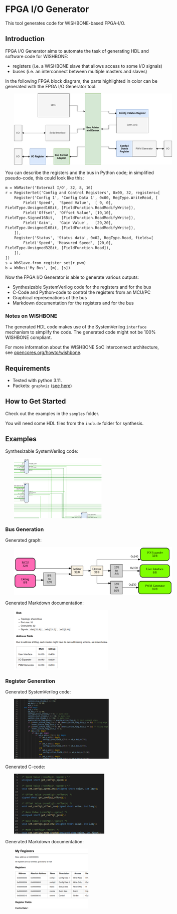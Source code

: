 FPGA I/O Generator
==================

This tool generates code for WISHBONE-based FPGA-I/O.


## Introduction

FPGA I/O Generator aims to automate the task of generating HDL and software code for WISHBONE:

- registers (i.e. a WISHBONE slave that allows access to some I/O signals)
- buses (i.e. an interconnect between multiple masters and slaves)

In the following FPGA block diagram, the parts highlighted in color can be generated with the FPGA I/O Generator tool:

<img src="./doc/blockdiagram_01.png" style="margin-left: 2em" />


You can describe the registers and the bus in Python code; in simplified pseudo-code, this could look like this:

    m = WbMaster('External I/O', 32, 8, 16)
    r = RegisterSet('Config and Control Registers', 0x00, 32, registers=[
        Register('Config 1', 'Config Data 1', 0x00, RegType.WriteRead, [
            Field('Speed',  'Speed Value',  [ 9, 0], FieldType.Unsigned16Bit, [FieldFunction.ReadModifyWrite]),
            Field('Offset', 'Offset Value', [19,10], FieldType.Signed16Bit,   [FieldFunction.ReadModifyWrite]),
            Field('Gain',   'Gain Value',   [29,20], FieldType.Unsigned16Bit, [FieldFunction.ReadModifyWrite]),
        ]),
        Register('Status', 'Status data', 0x02, RegType.Read, fields=[
            Field('Speed', 'Measured Speed', [20,0], FieldType.Unsigned32Bit, [FieldFunction.Read]),
        ]),
    ])
    s = WbSlave.from_register_set(r_pwm)
    b = WbBus('My Bus', [m], [s])

Now the FPGA I/O Generator is able to generate various outputs:

- Synthesizable SystemVerilog code for the registers and for the bus
- C-Code and Python-code to control the registers from an MCU/PC
- Graphical represenations of the bus
- Markdown documentation for the registers and for the bus


### Notes on WISHBONE

The generated HDL code makes use of the SystemVerilog `interface` mechanism to simplify the code. The generated code might not be 100% WISHBONE compliant.

For more information about the WISHBONE SoC interconnect architecture, see [opencores.org/howto/wishbone](https://opencores.org/howto/wishbone).


## Requirements

- Tested with python 3.11.
- Packets: `graphviz` ([see here](https://pypi.org/project/graphviz/))


## How to Get Started

Check out the examples in the `samples` folder.

You will need some HDL files from the `include` folder for synthesis.


## Examples

Synthesizable SystemVerilog code:

<img src="./doc/demo_03_synth.png" style="margin-left: 2em; max-height: 25ex;" />


### Bus Generation

Generated graph:

<img src="./doc/demo_02-04_gv.png" style="margin-left: 2em; max-height: 25ex;" />

Generated Markdown documentation:

<img src="./doc/demo_02-04_md.png" style="margin-left: 2em; max-height: 25ex;" />

### Register Generation

Generated SystemVerilog code:

<img src="./doc/demo_01-03_sv.png" style="margin-left: 2em; max-height: 25ex;" />

Generated C-code:

<img src="./doc/demo_01-03_h.png" style="margin-left: 2em; max-height: 25ex;" />

Generated Markdown documentation:

<img src="./doc/demo_01-03_md.png" style="margin-left: 2em; max-height: 25ex;" />
